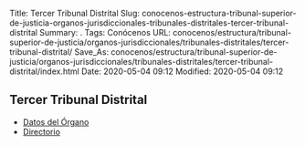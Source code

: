 Title: Tercer Tribunal Distrital
Slug: conocenos-estructura-tribunal-superior-de-justicia-organos-jurisdiccionales-tribunales-distritales-tercer-tribunal-distrital
Summary: .
Tags: Conócenos
URL: conocenos/estructura/tribunal-superior-de-justicia/organos-jurisdiccionales/tribunales-distritales/tercer-tribunal-distrital/
Save_As: conocenos/estructura/tribunal-superior-de-justicia/organos-jurisdiccionales/tribunales-distritales/tercer-tribunal-distrital/index.html
Date: 2020-05-04 09:12
Modified: 2020-05-04 09:12


## Tercer Tribunal Distrital


* [Datos del Órgano](datos-del-organo/)
* [Directorio](directorio/)



